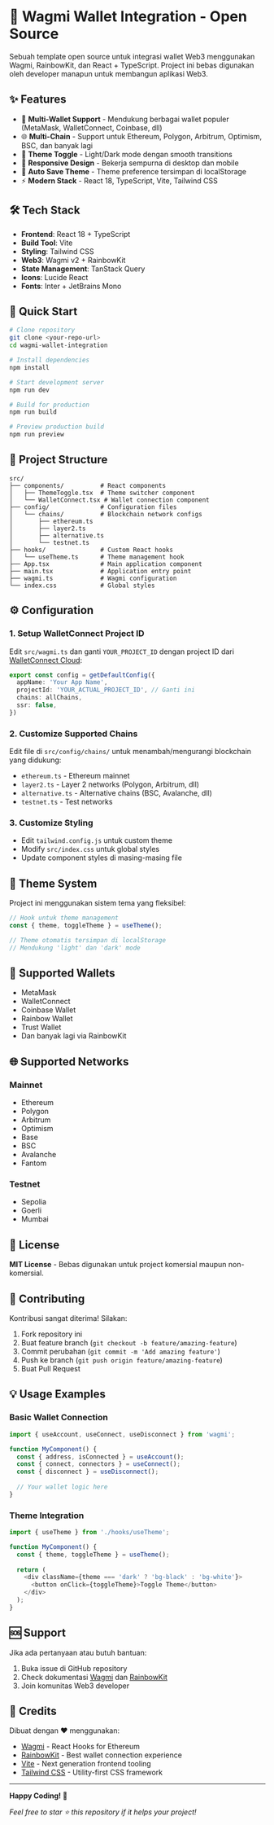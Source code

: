# 🚀 Wagmi Wallet Integration - Open Source

Sebuah template open source untuk integrasi wallet Web3 menggunakan Wagmi, RainbowKit, dan React + TypeScript. Project ini bebas digunakan oleh developer manapun untuk membangun aplikasi Web3.

## ✨ Features

- 🔗 **Multi-Wallet Support** - Mendukung berbagai wallet populer (MetaMask, WalletConnect, Coinbase, dll)
- 🌐 **Multi-Chain** - Support untuk Ethereum, Polygon, Arbitrum, Optimism, BSC, dan banyak lagi
- 🎨 **Theme Toggle** - Light/Dark mode dengan smooth transitions
- 📱 **Responsive Design** - Bekerja sempurna di desktop dan mobile
- 💾 **Auto Save Theme** - Theme preference tersimpan di localStorage
- ⚡ **Modern Stack** - React 18, TypeScript, Vite, Tailwind CSS

## 🛠️ Tech Stack

- **Frontend**: React 18 + TypeScript
- **Build Tool**: Vite
- **Styling**: Tailwind CSS
- **Web3**: Wagmi v2 + RainbowKit
- **State Management**: TanStack Query
- **Icons**: Lucide React
- **Fonts**: Inter + JetBrains Mono

## 🚀 Quick Start

```bash
# Clone repository
git clone <your-repo-url>
cd wagmi-wallet-integration

# Install dependencies
npm install

# Start development server
npm run dev

# Build for production
npm run build

# Preview production build
npm run preview
```

## 📁 Project Structure

```
src/
├── components/          # React components
│   ├── ThemeToggle.tsx  # Theme switcher component
│   └── WalletConnect.tsx # Wallet connection component
├── config/              # Configuration files
│   └── chains/          # Blockchain network configs
│       ├── ethereum.ts
│       ├── layer2.ts
│       ├── alternative.ts
│       └── testnet.ts
├── hooks/               # Custom React hooks
│   └── useTheme.ts      # Theme management hook
├── App.tsx              # Main application component
├── main.tsx             # Application entry point
├── wagmi.ts             # Wagmi configuration
└── index.css            # Global styles
```

## ⚙️ Configuration

### 1. Setup WalletConnect Project ID

Edit `src/wagmi.ts` dan ganti `YOUR_PROJECT_ID` dengan project ID dari [WalletConnect Cloud](https://cloud.walletconnect.com):

```typescript
export const config = getDefaultConfig({
  appName: 'Your App Name',
  projectId: 'YOUR_ACTUAL_PROJECT_ID', // Ganti ini
  chains: allChains,
  ssr: false,
})
```

### 2. Customize Supported Chains

Edit file di `src/config/chains/` untuk menambah/mengurangi blockchain yang didukung:

- `ethereum.ts` - Ethereum mainnet
- `layer2.ts` - Layer 2 networks (Polygon, Arbitrum, dll)
- `alternative.ts` - Alternative chains (BSC, Avalanche, dll)  
- `testnet.ts` - Test networks

### 3. Customize Styling

- Edit `tailwind.config.js` untuk custom theme
- Modify `src/index.css` untuk global styles
- Update component styles di masing-masing file

## 🎨 Theme System

Project ini menggunakan sistem tema yang fleksibel:

```typescript
// Hook untuk theme management
const { theme, toggleTheme } = useTheme();

// Theme otomatis tersimpan di localStorage
// Mendukung 'light' dan 'dark' mode
```

## 🔗 Supported Wallets

- MetaMask
- WalletConnect
- Coinbase Wallet
- Rainbow Wallet
- Trust Wallet
- Dan banyak lagi via RainbowKit

## 🌐 Supported Networks

### Mainnet
- Ethereum
- Polygon
- Arbitrum
- Optimism
- Base
- BSC
- Avalanche
- Fantom

### Testnet
- Sepolia
- Goerli
- Mumbai

## 📝 License

**MIT License** - Bebas digunakan untuk project komersial maupun non-komersial.

## 🤝 Contributing

Kontribusi sangat diterima! Silakan:

1. Fork repository ini
2. Buat feature branch (`git checkout -b feature/amazing-feature`)
3. Commit perubahan (`git commit -m 'Add amazing feature'`)
4. Push ke branch (`git push origin feature/amazing-feature`)
5. Buat Pull Request

## 💡 Usage Examples

### Basic Wallet Connection
```typescript
import { useAccount, useConnect, useDisconnect } from 'wagmi';

function MyComponent() {
  const { address, isConnected } = useAccount();
  const { connect, connectors } = useConnect();
  const { disconnect } = useDisconnect();
  
  // Your wallet logic here
}
```

### Theme Integration
```typescript
import { useTheme } from './hooks/useTheme';

function MyComponent() {
  const { theme, toggleTheme } = useTheme();
  
  return (
    <div className={theme === 'dark' ? 'bg-black' : 'bg-white'}>
      <button onClick={toggleTheme}>Toggle Theme</button>
    </div>
  );
}
```

## 🆘 Support

Jika ada pertanyaan atau butuh bantuan:

1. Buka issue di GitHub repository
2. Check dokumentasi [Wagmi](https://wagmi.sh) dan [RainbowKit](https://rainbowkit.com)
3. Join komunitas Web3 developer

## 🙏 Credits

Dibuat dengan ❤️ menggunakan:
- [Wagmi](https://wagmi.sh) - React Hooks for Ethereum
- [RainbowKit](https://rainbowkit.com) - Best wallet connection experience
- [Vite](https://vitejs.dev) - Next generation frontend tooling
- [Tailwind CSS](https://tailwindcss.com) - Utility-first CSS framework

---

**Happy Coding! 🚀**

*Feel free to star ⭐ this repository if it helps your project!*